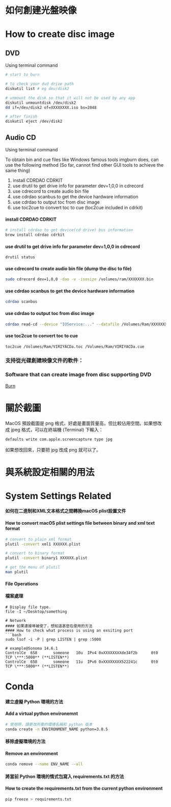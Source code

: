# 如何創建光盤映像
# How to create disc image
## DVD
Using terminal command
```bash
# start to burn

# to check your dvd drive path
diskutil list # eg dev/disk2

# unmount the disk so that it will not be used by any app
diskutil unmountdisk /dev/disk2
dd if=/dev/disk2 of=XXXXXXXX.iso bs=2048

# after finish
diskutil eject /dev/disk2
```

## Audio CD
Using terminal command

To obtain bin and cue files like Windows famous tools imgburn does, can use the following method (So far, cannot find other GUI tools to achieve the same thing)
1. install CDRDAO  CDRKIT
2. use drutil to get drive info for parameter dev=1,0,0 in cdrecord
3. use cdrecord to create audio bin file
4. use cdrdao scanbus to get the device hardware information
5. use cdrdao to output toc from disc image
6. use toc2cue to convert toc to cue (toc2cue included in cdrkit)

#### install CDRDAO  CDRKIT
```bash
# install cdrdao to get device(cd drive) bus information
brew install cdrdao cdrkit
```

#### use drutil to get drive info for parameter dev=1,0,0 in cdrecord
```
drutil status
```
#### use cdrecord to create audio bin file (dump the disc to file)
```bash
sudo cdrecord dev=1,0,0 -dao -v -isosize /volumes/ram/XXXXXXX.bin
```
#### use cdrdao scanbus to get the device hardware information
```bash
cdrdao scanbus
```
#### use cdrdao to output toc from disc image
```bash
cdrdao read-cd --device "IOService:..." --datafile /Volumes/Ram/XXXXXXX.bin /Volumes/Ram/XXXXXXX.toc
```
#### use toc2cue to convert toc to cue 
```bash
toc2cue /Volumes/Ram/VIRIYACDa.toc /Volumes/Ram/VIRIYACDa.cue
```

### 支持從光碟創建映像文件的軟件：
### Software that can create image from disc supporting DVD
[Burn](https://burn-osx.sourceforge.io/Pages/English/home.html)

# 關於截圖
MacOS 預設截圖是 png 格式，好處是畫面質量高，但比較佔用空間。如果想改成 jpeg 格式，可以在終端機 (Terminal) 下輸入：

```bash
defaults write com.apple.screencapture type jpg
```
如果想改回來，只要把 jpg 改成 png 就可以了。

# 與系統設定相關的用法
# System Settings Related
#### 如何在二進制和XML文本格式之間轉換macOS plist設置文件
#### How to convert macOS plist settings file between binary and xml text format
```bash
# convert to plain xml format
plutil -convert xml1 XXXXXX.plist

# convert to binary format
plutil -convert binary1 XXXXXX.plist

# get the menu of plutil
man plutil
```

#### File Operations
#### 檔案處理
```
# Display file type.
file -I ~/Desktop/something

# Network
#### 如果連接埠被使了，想知道甚麼在使用的方法
#### How to check what process is using an exsiting port
```bash
sudo lsof -i -P | grep LISTEN | grep :5000

# example@Sonoma 14.6.1
ControlCe  658       someone   10u  IPv4 0xXXXXXXXXde34f2b      0t0    TCP \***:5000** (**LISTEN**)
ControlCe  658       someone   11u  IPv6 0xXXXXXXXX522241c      0t0    TCP \***:5000** (**LISTEN**)
```

# Conda
#### 建立虛擬 Python 環境的方法
#### Add a virtual python environemnt
```bash
# 使用時，請更改所需的環境名稱和 python 版本
conda create -n ENVIRONMENT_NAME python=3.8.5
```

#### 移除虛擬環境的方法
#### Remove an environment
```bash
conda remove --name ENV_NAME --all
```

#### 將當前 Python 環境的情式包寫入 requirements.txt 的方法
#### How to create the requirements.txt from the current python environment
```bash
pip freeze > requirements.txt
```
